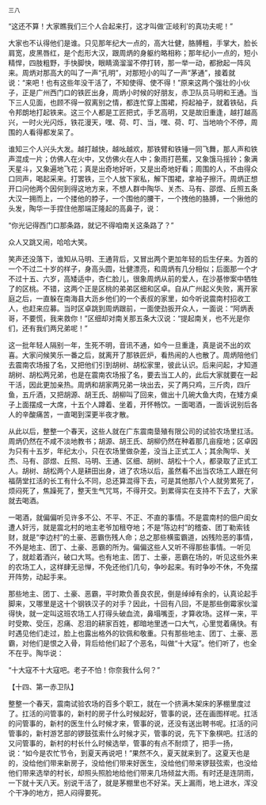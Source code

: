     三八 

   “这还不算！大家瞧我们三个人合起来打，这才叫做‘正岐利’的真功夫呢！”

   大家也不认得他们是谁。只见那年纪大一点的，高大壮健，胳膊粗，手掌大，脸长肩宽，皮黑唇红，是个彪形大汉，跟周炳的身躯约略相称；那年纪小一点的，短小精悍，四肢粗野，手快脚快，眼睛滴溜溜不停打转，那一举一动，都掀起一阵风来。周炳对那高大的叫了一声“孔明”，对那短小的叫了一声“茅通”，接着就说：“来吧！也有这些年没干活了，不知使得、使不得！”原来这两个强壮的小伙子，正是广州西门口的铁匠出身，周炳小时候的好朋友，赤卫队员马明和王通。当下三人见面，也顾不得一叙离别之情，都连忙穿上围裙，捋起袖子，就着铁砧，兵令邦朗地打起铁来。这三个人都是工匠把式，手艺高明，又是故旧重逢，越打越高兴，一时火光闪烁，铁花漫天，嘿、荷、叮、当，嘿、荷、叮、当地响个不停，周围的人看得都发呆了。

   谁知三个人兴头大发。越打越快，越吆越欢，那铁臂和铁锤一同飞舞，那人声和铁声混成一片；仿佛人在火中，又仿佛火在人中；象雨打芭蕉，又象饿马摇铃；象满天星斗，又象遍地飞花；真是出奇地好听，又是出奇地好看；周围的人，不由得众口同声，喝起采来。打罢铁，三个人放下家私，解下围裙，拿袖子擦汗。周炳正想开口问他两个因何到得这地方来，不想人群中陶华、关杰、马有、邵煜、丘照五条大汉一拥而上，一个搂他的脖子，一个围他的腰干，一个拽他的胳膊，一个揪他的头发，陶华一手捏住他那端正隆起的高鼻子，说：

   “你光记得西门口那条路，就记不得咱南关这条路了？”

   众人又跳又闹，哈哈大笑。

   笑声还没落下，谁知从马明、王通背后，又冒出两个更加年轻的后生仔来。为首的一个不过二十岁的样子，身高头圆，壮健漂亮，和周炳有几分相似；后面那一个才不过十五、六岁，高矮适中，杏仁脸儿，很象周炳从前的爱人，在沙基惨案中牺牲了的区桃。不错，这两个正是区桃的弟弟区细和区卓。自从广州起义失败，离开家庭之后，一直躲在南海县大沥乡他们的一个表叔的家里，如今听说震南村招收工人，也赶来应募。当时区卓跳到周炳跟前，一面使劲扳开众人，一面说：“阿炳表哥，不要慌，我来救你！”区细却对南关那五条大汉说：“提起南关，也不光是你们，还有我们两兄弟呢！”

   这一批年轻人隔别一年，生死不明，音讯不通，如今一旦重逢，真是说不出的欢喜。大家问候笑乐一番之后，就离开了那铁匠炉，看热闹的人也散了。周炳陪他们去震南农场报了名，又把他们引到胡树、胡松家里，彼此认识。后来问起，才知道胡树、胡松两兄弟，也是在震南农场报了名，要去当工人的，此后大家就要在一起干活，因此更加亲热。周炳和胡家两兄弟一块出去，买了两只鸡，三斤肉，四斤鱼，五斤酒，又把胡源、胡王氏、胡柳叫了回来，做出十几碗大鱼大肉，在矮方桌子上面摆成一大席，十五个人蹲着、坐着，开怀畅饮。一面喝酒，一面诉说别后各人的辛酸痛苦，一直喝到深更半夜才散。

   从此以后，整整一个春天，这些人就在广东震南垦殖有限公司的试验农场里扛活。周炳仍然在不咸不淡地教书；胡源、胡王氏、胡柳仍然在种着那几亩瘦地；区卓因为只有十五岁，年纪太小，只在农场里做杂差，没当上正式工人；其余陶华、关杰、马有、邵煜、丘照、马明、王通、区细、胡树、胡松十个人，都录取了正式工人。胡树、胡松两个人是耕田出身，进了农场以后，虽然看不出当农场工人跟在何福荫堂扛活的长工有什么不同，总还算混得下去，可是其他那八个人就劳累死了，烦闷死了，焦躁死了，整天生气咒骂，不得开交。到累得实在支持不下去了，大家就去喝酒。

   一喝酒，就偏偏听见许多不公、不平、不正、不直的事情。不是震南村的佃户闺女遭人奸污，就是震北村的地主老爷加租夺地；不是“陈边村”的稽查、团丁勒索钱财，就是“李边村”的土豪、恶霸伤残人命；总之那些横蛮霸道，凶残险恶的事情，不外是地主、团丁、土豪、恶霸的所为。偏偏这些人又听不得那些事情。一听见了，就趁着酒兴，破口大骂。也有地主、团丁、土豪，恶霸在场的，听见这些外来的农场工人，这样肆无忌惮，不免还他们几句，争吵起来。有时争吵不休，不免摆开阵势，动起手来。

   那些地主、团丁、土豪、恶霸，平时欺负善良农民，倒是绰绰有余的，认真论起手脚来，又哪里是这十个钢铁汉子的对手？因此，十回有八回，不是那些倒霉家伙溜得快，就一定叫这班农场工人打得头破血流，鼻塌嘴歪，才算收场。这样一来，平时受欺、受压，忍痛、忍泪的耕家百姓，都暗地里透一口大气，心里觉着痛快。有时遇见他们走过，脸上也露出格外的钦佩和敬重。只有那些地主、团丁、土豪、恶霸，对他们是恨之入骨，背后给他们起了个恶名，叫做“十大寇”。他们听了，也全不在乎。陶华说：

   “十大寇不十大寇吧。老子不怕！你奈我什么何？”

   【十四、第一赤卫队】

   整整一个春天，震南试验农场的百多个职工，就在一个挤满木架床的茅棚里度过了。扛活的问管事的，新村的房子什么时候起好，管事的说，还在画图样呢。扛活的问管事的，新村的医生什么时候才来，管事的说，还没有送出聘书呢。扛活的问管事的，新村游艺部的锣鼓弦索什么时候才买，管事的说，先下下象棋吧。扛活的又问管事的，新村的村长什么时候选举，管事的有点不耐烦了，把手一扬，说：“如今是农忙节令，到夏天再说吧！”果然不久，夏天就来到了。这夏天也是的，没给他们带来新房子，没给他们带来好医生，没给他们带来锣鼓弦索，也没给他们带来选举的村长，却照头照脸地给他们带来几场倾盆大雨。有时还是连阴雨，一下就十天八天。别说干活了，就是茅棚里也不好呆。天上漏雨，地上进水，浑没个干净的地方，把人闷得要死。

